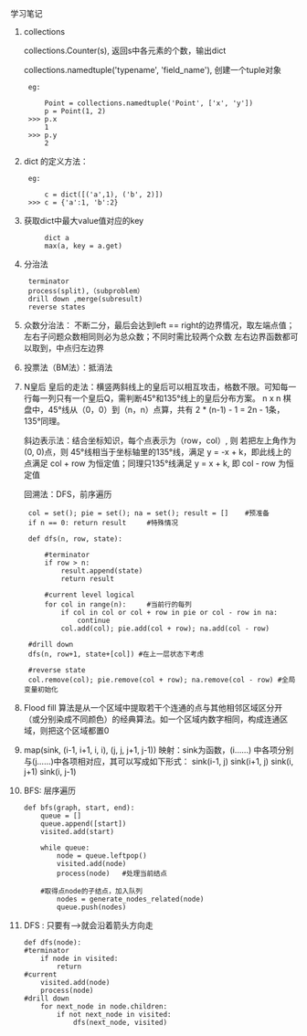 学习笔记
1. collections

    collections.Counter(s), 返回s中各元素的个数，输出dict

    collections.namedtuple('typename', 'field_name'), 创建一个tuple对象 
    
        eg:

            Point = collections.namedtuple('Point', ['x', 'y'])
            p = Point(1, 2)
        >>> p.x
            1
        >>> p.y
            2
            
2. dict 的定义方法：

        eg:

            c = dict([('a',1), ('b', 2)])
        >>> c = {'a':1, 'b':2}
3. 获取dict中最大value值对应的key

            dict a
            max(a, key = a.get)
4. 分治法

        terminator
        process(split),（subproblem）
        drill down ,merge(subresult)
        reverse states

5. 众数分治法：
    不断二分，最后会达到left == right的边界情况，取左端点值；
    左右子问题众数相同则必为总众数；不同时需比较两个众数
    左右边界函数都可以取到，中点归左边界

6. 投票法（BM法）：抵消法

7. N皇后
    皇后的走法：横竖两斜线上的皇后可以相互攻击，格数不限。可知每一行每一列只有一个皇后Q，需判断45°和135°线上的皇后分布方案。
    n x n 棋盘中，45°线从（0，0）到（n，n）点算，共有 2 * (n-1) - 1 = 2n - 1条，135°同理。

    斜边表示法：结合坐标知识，每个点表示为（row，col）, 则 若把左上角作为(0, 0)点，则 45°线相当于坐标轴里的135°线，满足 y = -x + k，即此线上的点满足
        col + row 为恒定值；同理只135°线满足 y = x + k, 即 col - row 为恒定值

    回溯法：DFS，前序遍历

        col = set(); pie = set(); na = set(); result = []    #预准备
        if n == 0: return result     #特殊情况

        def dfs(n, row, state):
    
            #terminator
            if row > n:
                result.append(state)
                return result

            #current level logical
            for col in range(n):     #当前行的每列
                if col in col or col + row in pie or col - row in na:
                    continue
                col.add(col); pie.add(col + row); na.add(col - row)

        #drill down
        dfs(n, row+1, state+[col]) #在上一层状态下考虑

        #reverse state
        col.remove(col); pie.remove(col + row); na.remove(col - row) #全局变量初始化

8. Flood fill 算法是从一个区域中提取若干个连通的点与其他相邻区域区分开（或分别染成不同颜色）的经典算法。如一个区域内数字相同，构成连通区域，则把这个区域都置0
9. map(sink, (i-1, i+1, i, i), (j, j, j+1, j-1))
    映射：sink为函数，(i……) 中各项分别与(j……)中各项相对应，其可以写成如下形式：
    sink(i-1, j)
    sink(i+1, j)
    sink(i, j+1)
    sink(i, j-1)

10. BFS: 层序遍历
        
        def bfs(graph, start, end):
            queue = []
            queue.append([start])
            visited.add(start)

            while queue:
                node = queue.leftpop() 
                visited.add(node)
                process(node)   #处理当前结点

            #取得点node的子结点，加入队列
                nodes = generate_nodes_related(node)
                queue.push(nodes)

11. DFS : 只要有——>就会沿着箭头方向走

        def dfs(node):
        #terminator
            if node in visited:
                return 
        #current
            visited.add(node)
            process(node)
        #drill down
            for next_node in node.children:
                if not next_node in visited:
                    dfs(next_node, visited)







        


